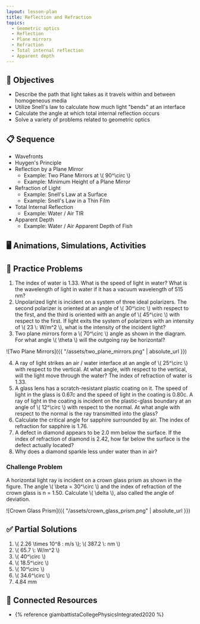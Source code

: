 ```yaml
---
layout: lesson-plan
title: Reflection and Refraction
topics:
  - Geometric optics
  - Reflection
  - Plane mirrors
  - Refraction
  - Total internal reflection
  - Apparent depth
---
```


## 🎯 Objectives

* Describe the path that light takes as it travels within and between homogeneous media
* Utilize Snell's law to calculate how much light "bends" at an interface
* Calculate the angle at which total internal reflection occurs
* Solve a variety of problems related to geometric optics

## 📋 Sequence

* Wavefronts
* Huygen's Principle
* Reflection by a Plane Mirror
  * Example: Two Plane Mirrors at \\( 90^\circ \\)
  * Example: Minimum Height of a Plane Mirror
* Refraction of Light
  * Example: Snell's Law at a Surface
  * Example: Snell's Law in a Thin Film
* Total Internal Reflection
  * Example: Water / Air TIR
* Apparent Depth
  * Example: Water / Air Apparent Depth of Fish

## 🖥️ Animations, Simulations, Activities

## 📝 Practice Problems

1. The index of water is 1.33. What is the speed of light in water? What is the wavelength of light in water if it has a vacuum wavelength of 515 nm?
2. Unpolarized light is incident on a system of three ideal polarizers. The second polarizer is oriented at an angle of \\( 30^\circ \\) with respect to the first, and the third is oriented with an angle of \\( 45^\circ \\) with respect to the first. If light exits the system of polarizers with an intensity of \\( 23 \\: W/m^2 \\), what is the intensity of the incident light?
3. Two plane mirrors form a \\( 70^\circ \\) angle as shown in the diagram. For what angle \\( \theta \\) will the outgoing ray be horizontal?

  ![Two Plane Mirrors]({{ "/assets/two_plane_mirrors.png" | absolute_url }})

4. A ray of light strikes an air / water interface at an angle of \\( 25^\circ \\) with respect to the vertical. At what angle, with respect to the vertical, will the light move through the water? The index of refraction of water is 1.33.
5. A glass lens has a scratch-resistant plastic coating on it. The speed of light in the glass is 0.67c and the speed of light in the coating is 0.80c. A ray of light in the coating is incident on the plastic-glass boundary at an angle of \\( 12^\circ \\) with respect to the normal. At what angle with respect to the normal is the ray transmitted into the glass?
6. Calculate the critical angle for sapphire surrounded by air. The index of refraction for sapphire is 1.76.
7. A defect in diamond appears to be 2.0 mm below the surface. If the index of refraction of diamond is 2.42, how far below the surface is the defect actually located?
8. Why does a diamond sparkle less under water than in air?

### Challenge Problem

A horizontal light ray is incident on a crown glass prism as shown in the figure. The angle \\( \beta = 30^\circ \\) and the index of refraction of the crown glass is n = 1.50. Calculate \\( \delta \\), also called the angle of deviation.

  ![Crown Glass Prism]({{ "/assets/crown_glass_prism.png" | absolute_url }})

## ✅ Partial Solutions

1. \\( 2.26 \times 10^8 \: m/s \\); \\( 387.2 \\: nm \\)
2. \\( 65.7 \\: W/m^2 \\)
3. \\( 40^\circ \\)
4. \\( 18.5^\circ \\)
5. \\( 10^\circ \\)
6. \\( 34.6^\circ \\)
7. 4.84 mm

## 📘 Connected Resources

* {% reference giambattistaCollegePhysicsIntegrated2020 %}
